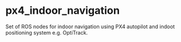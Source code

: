 # px4_indoor_navigation
Set of ROS nodes for indoor navigation using PX4 autopilot and indoot positioning system e.g. OptiTrack.
